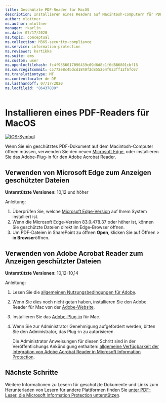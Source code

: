 ```yaml
---
title: Geschützte PDF-Reader für MacOS
description: Installieren eines Readers auf Macintosh-Computern für PDF-Dokumente, die für Klassifizierung und Schutz bezeichnet werden
author: mlottner
ms.author: mlottner
manager: rkarlin
ms.date: 07/17/2020
ms.topic: conceptual
ms.collection: M365-security-compliance
ms.service: information-protection
ms.reviewer: kartikka
ms.suite: ems
ms.custom: user
ms.openlocfilehash: fc4f9356017096439c09d6d8c1f6d886801cbf18
ms.sourcegitcommit: c5772e8c4bdcd1840f2d855264f023ff12f6fc07
ms.translationtype: MT
ms.contentlocale: de-DE
ms.lasthandoff: 07/17/2020
ms.locfileid: "86437800"
---
```

# <a name="install-a-pdf-reader-for-macos"></a>Installieren eines PDF-Readers für MacOS

[![IOS-Symbol](../media/develop/ios-icon.png)](https://go.microsoft.com/fwlink/?linkid=2050049)

Wenn Sie ein geschütztes PDF-Dokument auf dem Macintosh-Computer öffnen müssen, verwenden Sie den neuen [Microsoft Edge](https://www.microsoft.com/edge?form=MY01BL&OCID=MY01BL), oder installieren Sie das Adobe-Plug-in für den Adobe Acrobat Reader.

## <a name="use-microsoft-edge-to-view-protected-files"></a>Verwenden von Microsoft Edge zum Anzeigen geschützter Dateien

**Unterstützte Versionen**: 10,12 und höher

Anleitung: 

1. Überprüfen Sie, welche [Microsoft Edge-Version](https://support.microsoft.com/help/4027011/microsoft-edge-find-out-which-version-you-have) auf Ihrem System installiert ist. 
1. Wenn die Microsoft Edge-Version 83.0.478.37 oder höher ist, können Sie geschützte Dateien direkt im Edge-Browser öffnen. 
1. Um PDF-Dateien in SharePoint zu öffnen **Open**, klicken Sie auf Öffnen  >  **in Browser**öffnen. 

## <a name="use-adobe-acrobat-reader-to-view-protected-files"></a>Verwenden von Adobe Acrobat Reader zum Anzeigen geschützter Dateien

**Unterstützte Versionen**: 10,12-10,14

Anleitung:

1. Lesen Sie die [allgemeinen Nutzungsbedingungen für Adobe](https://www.adobe.com/legal/terms.html).

2. Wenn Sie dies noch nicht getan haben, installieren Sie den Adobe Reader für Mac von der [Adobe-Website](https://www.adobe.com/).

3. Installieren Sie das [Adobe-Plug-in](https://go.microsoft.com/fwlink/?linkid=2050049) für Mac.

4. Wenn Sie zur Administrator Genehmigung aufgefordert werden, bitten Sie den Administrator, das Plug-in zu autorisieren.
    
    Die Administrator Anweisungen für diesen Schritt sind in der Veröffentlichungs Ankündigung enthalten: [allgemeine Verfügbarkeit der Integration von Adobe Acrobat Reader in Microsoft Information Protection](https://techcommunity.microsoft.com/t5/Azure-Information-Protection/General-Availability-of-Adobe-Acrobat-Reader-integration-with/ba-p/298396).

## <a name="next-steps"></a>Nächste Schritte

Weitere Informationen zu Lesern für geschützte Dokumente und Links zum Herunterladen von Lesern für andere Plattformen finden Sie [unter PDF-Leser, die Microsoft Information Protection unterstützen](protected-pdf-readers.md).

